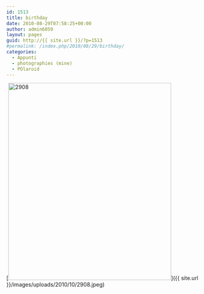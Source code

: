```yaml
---
id: 1513
title: birthday
date: 2010-08-29T07:58:25+00:00
author: admin6059
layout: pages
guid: http://{{ site.url }}/?p=1513
#permalink: /index.php/2010/08/29/birthday/
categories:
  - Appunti
  - photographies (mine)
  - POlaroid
---
```

[<img class="aligncenter size-full wp-image-1512" title="2908" src="{{ site.url }}/images/uploads/2010/10/2908.jpeg" alt="2908" width="425" height="515" srcset="{{ site.url }}/images/uploads/2010/10/2908.jpeg 425w, {{ site.url }}/images/uploads/2010/10/2908-248x300.jpeg 248w" sizes="(max-width: 425px) 100vw, 425px" />]({{ site.url }}/images/uploads/2010/10/2908.jpeg)